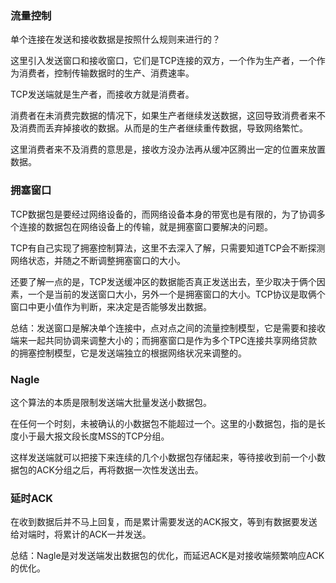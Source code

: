 

### 流量控制

单个连接在发送和接收数据是按照什么规则来进行的？

这里引入发送窗口和接收窗口，它们是TCP连接的双方，一个作为生产者，一个作为消费者，控制传输数据时的生产、消费速率。

TCP发送端就是生产者，而接收方就是消费者。

消费者在未消费完数据的情况下，如果生产者继续发送数据，这回导致消费者来不及消费而丢弃掉接收的数据。从而是的生产者继续重传数据，导致网络繁忙。

这里消费者来不及消费的意思是，接收方没办法再从缓冲区腾出一定的位置来放置数据。





### 拥塞窗口

TCP数据包是要经过网络设备的，而网络设备本身的带宽也是有限的，为了协调多个连接的数据包在网络设备上的传输，就是拥塞窗口要解决的问题。



TCP有自己实现了拥塞控制算法，这里不去深入了解，只需要知道TCP会不断探测网络状态，并随之不断调整拥塞窗口的大小。

还要了解一点的是，TCP发送缓冲区的数据能否真正发送出去，至少取决于俩个因素，一个是当前的发送窗口大小，另外一个是拥塞窗口的大小。TCP协议是取俩个窗口中更小值作为判断，来决定是否能够发出数据。



总结：发送窗口是解决单个连接中，点对点之间的流量控制模型，它是需要和接收端来一起共同协调来调整大小的；而拥塞窗口是作为多个TPC连接共享网络贷款的拥塞控制模型，它是发送端独立的根据网络状况来调整的。





### Nagle

这个算法的本质是限制发送端大批量发送小数据包。

在任何一个时刻，未被确认的小数据包不能超过一个。这里的小数据包，指的是长度小于最大报文段长度MSS的TCP分组。

这样发送端就可以把接下来连续的几个小数据包存储起来，等待接收到前一个小数据包的ACK分组之后，再将数据一次性发送出去。





### 延时ACK

在收到数据后并不马上回复，而是累计需要发送的ACK报文，等到有数据要发送给对端时，将累计的ACK一并发送。



总结：Nagle是对发送端发出数据包的优化，而延迟ACK是对接收端频繁响应ACK的优化。